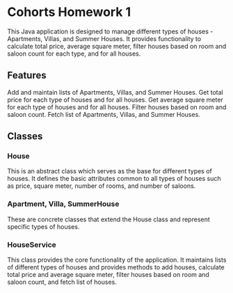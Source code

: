 # Cohorts Homework 1

This Java application is designed to manage different types of houses - Apartments, Villas, and Summer Houses. It provides functionality to calculate total price, average square meter, filter houses based on room and saloon count for each type, and for all houses.

## Features

Add and maintain lists of Apartments, Villas, and Summer Houses.
Get total price for each type of houses and for all houses.
Get average square meter for each type of houses and for all houses.
Filter houses based on room and saloon count.
Fetch list of Apartments, Villas, and Summer Houses.
## Classes

### House
This is an abstract class which serves as the base for different types of houses. It defines the basic attributes common to all types of houses such as price, square meter, number of rooms, and number of saloons.

### Apartment, Villa, SummerHouse
These are concrete classes that extend the House class and represent specific types of houses.

### HouseService
This class provides the core functionality of the application. It maintains lists of different types of houses and provides methods to add houses, calculate total price and average square meter, filter houses based on room and saloon count, and fetch list of houses.